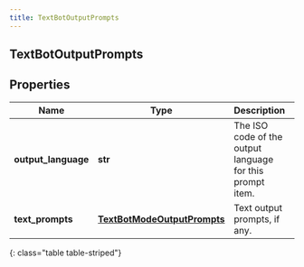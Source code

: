 ```yaml
---
title: TextBotOutputPrompts
---
```

## TextBotOutputPrompts

## Properties

|Name | Type | Description | Notes|
|------------ | ------------- | ------------- | -------------|
| **output_language** | **str** | The ISO code of the output language for this prompt item. | |
| **text_prompts** | [**TextBotModeOutputPrompts**](TextBotModeOutputPrompts.html) | Text output prompts, if any. | [optional] |
{: class="table table-striped"}


